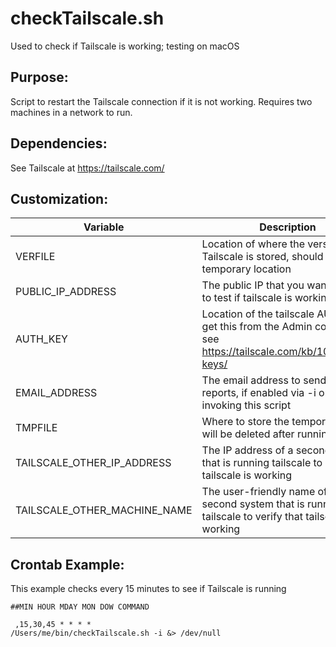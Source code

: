 # checkTailscale.sh
Used to check if Tailscale is working; testing on macOS


Purpose:
--------
Script to restart the Tailscale connection if it is not working. Requires two machines in a network to run.

Dependencies:
-------------

See Tailscale at https://tailscale.com/

Customization:
--------------
| Variable|Description|
|---|---|
| VERFILE                      | Location of where the version of Tailscale is stored, should not be a temporary location 						   |
| PUBLIC_IP_ADDRESS            | The public IP that you want to ping to test if tailscale is working											   |
| AUTH_KEY                     | Location of the tailscale AUTH_KEY, get this from the Admin console, see https://tailscale.com/kb/1085/auth-keys/ |
| EMAIL_ADDRESS                | The email address to send error reports, if enabled via -i or -e when invoking this script						   |
| TMPFILE                      | Where to store the temporary file, will be deleted after running												   |
| TAILSCALE_OTHER_IP_ADDRESS   | The IP address of a second system that is running tailscale to verify that tailscale is working				   |
| TAILSCALE_OTHER_MACHINE_NAME | The user-friendly name of that second system that is running tailscale to verify that tailscale is working		   |

Crontab Example:
----------------
This example checks every 15 minutes to see if Tailscale is running 

<code>##MIN          HOUR   MDAY     MON     DOW      COMMAND<p>
,15,30,45     *      *       *       *       /Users/me/bin/checkTailscale.sh -i       	&> /dev/null</code>


